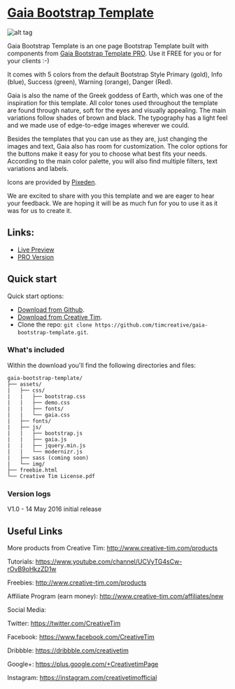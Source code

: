 # [Gaia Bootstrap Template](http://demos.creative-tim.com/gaia-bootstrap-template/freebie.html)

![alt tag](http://s3.amazonaws.com/creativetim_bucket/products/45/original/opt_gbt_thumbnail.jpg)

Gaia Bootstrap Template is an one page Bootstrap Template built with components from [Gaia Bootstrap Template PRO](http://demos.creative-tim.com/gaia-bootstrap-template-pro/index.html). Use it FREE for you or for your clients :-)

It comes with 5 colors from the default Bootstrap Style Primary (gold), Info (blue), Success (green), Warning (orange), Danger (Red).

Gaia is also the name of the Greek goddess of Earth, which was one of the inspiration for this template. All color tones used throughout the template are found through nature, soft for the eyes and visually appealing. The main variations follow shades of brown and black. The typography has a light feel and we made use of edge-to-edge images wherever we could.

Besides the templates that you can use as they are, just changing the images and text, Gaia also has room for customization. The color options for the buttons make it easy for you to choose what best fits your needs. According to the main color palette, you will also find multiple filters, text variations and labels.

Icons are provided by [Pixeden](http://themes-pixeden.com/font-demos/7-stroke/).

We are excited to share with you this template and we are eager to hear your feedback. We are hoping it will be as much fun for you to use it as it was for us to create it.


## Links:

+ [Live Preview](http://demos.creative-tim.com/gaia-bootstrap-template/freebie.html)
+ [PRO Version](http://demos.creative-tim.com/gaia-bootstrap-template-pro/index.html)

## Quick start

Quick start options:

- [Download from Github](https://github.com/timcreative/gaia-bootstrap-template/releases/tag/v1.0).
- [Download from Creative Tim](http://www.creative-tim.com/product/gaia-bootstrap-template).
- Clone the repo: `git clone https://github.com/timcreative/gaia-bootstrap-template.git`.


### What's included

Within the download you'll find the following directories and files:

```
gaia-bootstrap-template/
├── assets/
|   ├── css/
|   |   ├── bootstrap.css
|   |   ├── demo.css
|   |   ├── fonts/
|   |   └── gaia.css
|   ├── fonts/
|   ├── js/
|   |   ├── bootstrap.js
|   |   ├── gaia.js
|   |   ├── jquery.min.js
|   |   └── modernizr.js
|   ├── sass (coming soon)
|   └── img/
├── freebie.html
└── Creative Tim License.pdf

```

### Version logs

V1.0 - 14 May 2016 initial release

## Useful Links

More products from Creative Tim: <http://www.creative-tim.com/products>

Tutorials: <https://www.youtube.com/channel/UCVyTG4sCw-rOvB9oHkzZD1w>

Freebies: <http://www.creative-tim.com/products>

Affiliate Program (earn money): <http://www.creative-tim.com/affiliates/new>

Social Media:

Twitter: <https://twitter.com/CreativeTim>

Facebook: <https://www.facebook.com/CreativeTim>

Dribbble: <https://dribbble.com/creativetim>

Google+: <https://plus.google.com/+CreativetimPage>

Instagram: <https://instagram.com/creativetimofficial>
